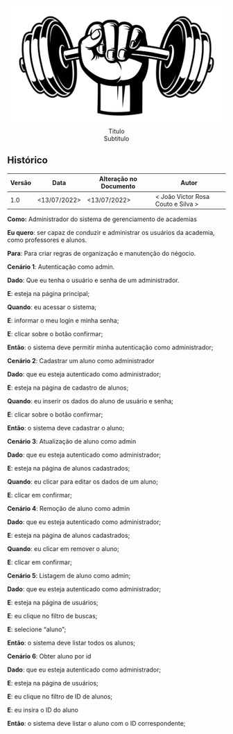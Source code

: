 <div align=center>
  <img src="./imagens/logo.jpg">
</div>


<div align="center">Titulo</div>
<div align="center">Subtitulo</div>

## Histórico
|**Versão**|**Data**|**Alteração no Documento**|**Autor**|
|------|----|---------|-----|
|1.0|<13/07/2022>|<13/07/2022>|< João Victor Rosa Couto e Silva >|


**Como:** Administrador do sistema de gerenciamento de academias

**Eu quero**: ser capaz de conduzir e administrar os usuários da academia, como professores e alunos.

**Para**: Para criar regras de organização e manutenção do négocio.

**Cenário 1**: Autenticação como admin.

**Dado**: Que eu tenha o usuário e senha de um administrador.

**E**: esteja na página principal;

**Quando**: eu acessar o sistema;

**E**: informar o meu login e minha senha;

**E**: clicar sobre o botão confirmar;

**Então**: o sistema deve permitir minha autenticação como administrador;

**Cenário 2**: Cadastrar um aluno como administrador

**Dado**: que eu esteja autenticado como administrador;

**E**: esteja na página de cadastro de alunos;

**Quando**: eu inserir os dados do aluno de usuário e senha;

**E**: clicar sobre o botão confirmar;

**Então**: o sistema deve cadastrar o aluno;

**Cenário 3**: Atualização de aluno como admin

**Dado**: que eu esteja autenticado como administrador;

**E**: esteja na página de alunos cadastrados;

**Quando**: eu clicar para editar os dados de um aluno;

**E**: clicar em confirmar;

**Cenário 4**: Remoção de aluno como admin

**Dado**: que eu esteja autenticado como administrador;

**E**: esteja na página de alunos cadastrados;

**Quando**: eu clicar em remover o aluno;

**E**: clicar em confirmar;

**Cenário 5**: Listagem de aluno como admin;

**Dado**: que eu esteja autenticado como administrador;

**E**: esteja na página de usuários;

**E**: eu clique no filtro de buscas;

**E**: selecione “aluno”;

**Então**: o sistema deve listar todos os alunos;

**Cenário 6**: Obter aluno por id

**Dado**: que eu esteja autenticado como administrador;

**E**: esteja na página de usuários;

**E**: eu clique no filtro de ID de alunos;

**E**: eu insira o ID do aluno

**Então**: o sistema deve listar o aluno com o ID correspondente;

</DIV>